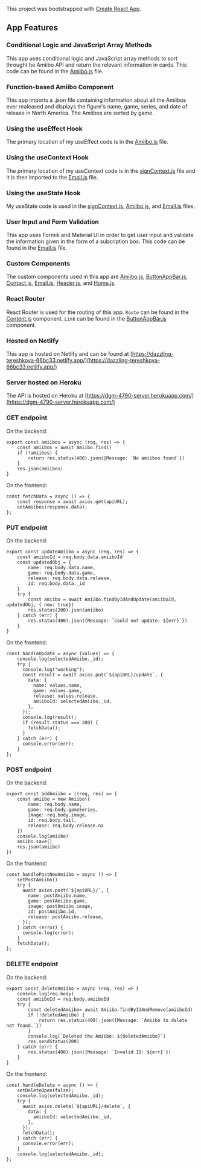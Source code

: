 This project was bootstrapped with [Create React App](https://github.com/facebook/create-react-app).

## App Features

### Conditional Logic and JavaScript Array Methods

This app uses conditional logic and JavaScript array methods to sort throught he Amiibo API and return the relevant information in cards. This code can be found in the [Amiibo.js](/src/Content/Amiibo/Amiibo.js) file.

### Function-based Amiibo Component

This app imports a .json file containing information about all the Amiibos ever realeased and displays the figure's name, game, series, and date of release in North America. The Amiibos are sorted by game.

### Using the useEffect Hook

The primary location of my useEffect code is in the [Amiibo.js](/src/Content/Amiibo/Amiibo.js) file.

### Using the useContext Hook

The primary location of my useContext code is in the [signContext.js](/src/contexts/signContext.js) file and it is then imported to the [Email.js](/src/Content/Email/Email.js) file.

### Using the useState Hook

My useState code is used in the [signContext.js](/src/contexts/signContext.js), [Amiibo.js](/src/Content/Amiibo/Amiibo.js), and [Email.js](/src/Content/Email/Email.js) files.

### User Input and Form Validation

This app uses Formik and Material UI in order to get user input and validate the information given in the form of a subcription box. This code can be found in the [Email.js](/src/Content/Email/Email.js) file.

### Custom Components

The custom components used in this app are [Amiibo.js](/src/Content/Amiibo/Amiibo.js), [ButtonAppBar.js](/src/Content/Bar/ButtonAppBar.js), [Contact.js](/src/Content/Contact/Contact.js), [Email.js](/src/Content/Email/Email.js), [Header.js](/src/Content/Header/header.js), and [Home.js](/src/Content/Home/Home.js).

### React Router

React Router is used for the routing of this app. <code>Route</code> can be found in the [Content.js](/src/Content/Content.js) component. <code>Link</code> can be found in the [ButtonAppBar.js](/src/Content/Bar/ButtonAppBar.js) component.

### Hosted on Netlify

This app is hosted on Netlify and can be found at [https://dazzling-tereshkova-66bc33.netlify.app/](https://dazzling-tereshkova-66bc33.netlify.app/)

### Server hosted on Heroku

The API is hosted on Heroku at [https://dgm-4790-server.herokuapp.com/](https://dgm-4790-server.herokuapp.com/)

### GET endpoint

On the backend:

```
export const amiibos = async (req, res) => {
    const amiibos = await Amiibo.find()
    if (!amiibos) {
        return res.status(400).json({Message: `No amiibos found`})
    }
    res.json(amiibos)
}
```

On the frontend:

```
const fetchData = async () => {
    const response = await axios.get(apiURL);
    setAmiibos(response.data);
};
```

### PUT endpoint

On the backend:

```
export const updateAmiibo = async (req, res) => {
    const amiiboId = req.body.data.amiiboId
    const updatedObj = {
        name: req.body.data.name,
        game: req.body.data.game,
        release: req.body.data.release,
        id: req.body.data._id
    }
    try {
        const amiibo = await Amiibo.findByIdAndUpdate(amiiboId, updatedObj, { new: true})
        res.status(200).json(amiibo)
    } catch (err) {
        res.status(400).json({Message: `Could not update: ${err}`})
    }
}
```

On the frontend:

```
const handleUpdate = async (values) => {
    console.log(selectedAmiibo._id);
    try {
      console.log("working");
      const result = await axios.put(`${apiURL}/update`, {
        data: {
          name: values.name,
          game: values.game,
          release: values.release,
          amiiboId: selectedAmiibo._id,
        },
      });
      console.log(result);
      if (result.status === 200) {
        fetchData();
      }
    } catch (err) {
      console.error(err);
    }
};
```

### POST endpoint

On the backend:

```
export const addAmiibo = ((req, res) => {
    const amiibo = new Amiibo({
        name: req.body.name,
        game: req.body.gameSeries,
        image: req.body.image,
        id: req.body.tail,
        release: req.body.release.na
    })
    console.log(amiibo)
    amiibo.save()
    res.json(amiibo)
})
```

On the frontend:

```
const handlePostNewAmiibo = async () => {
    setPostAmiibo()
    try {
      await axios.post(`${apiURL}/`, {
        name: postAmiibo.name,
        game: postAmiibo.game,
        image: postAmiibo.image,
        id: postAmiibo.id,
        release: postAmiibo.release,
      });
    } catch (error) {
      console.log(error);
    }
    fetchData();
};
```

### DELETE endpoint

On the backend:

```
export const deleteAmiibo = async (req, res) => {
    console.log(req.body)
    const amiiboId = req.body.amiiboId
    try {
        const deletedAmiibo= await Amiibo.findByIdAndRemove(amiiboId)
        if (!deletedAmiibo) {
            return res.status(400).json({Message: `Amiibo to delete not found.`})
        }
        console.log(`Deleted the Amiibo: ${deletedAmiibo}`)
        res.sendStatus(200)
    } catch (err) {
        res.status(400).json({Message: `Invalid ID: ${err}`})
    }
}
```

On the frontend:

```
const handleDelete = async () => {
    setDeleteOpen(false);
    console.log(selectedAmiibo._id);
    try {
      await axios.delete(`${apiURL}/delete`, {
        data: {
          amiiboId: selectedAmiibo._id,
        },
      });
      fetchData();
    } catch (err) {
      console.error(err);
    }
    console.log(selectedAmiibo._id);
};
```
